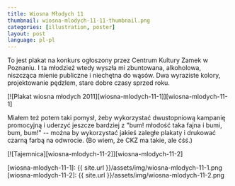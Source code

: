 ```yaml
---
title: Wiosna Młodych 11
thumbnail: wiosna-mlodych-11-11-thumbnail.png
categories: [illustration, poster]
layout: post
language: pl-pl
---
```


To jest plakat na konkurs ogłoszony przez Centrum Kultury Zamek w Poznaniu. I ta młodzież wtedy wyszła mi zbuntowana, alkoholowa, niszcząca mienie publiczne i niechętna do wąsów. Dwa wyraziste kolory, projektowanie pędzlem, stare dobre czasy sprzed roku.

[![Plakat wiosna młodych 2011][wiosna-mlodych-11-1]][wiosna-mlodych-11-1]

Miałem też potem taki pomysł, żeby wykorzystać dwustopniową kampanię promocyjną i uderzyć jeszcze bardziej z "bum! młodość taka fajna i bumi, bum, bum!" -- można by wykorzystać jakieś zaległe plakaty i drukować czarną farbą na odwrocie. (Bo wiem, że CKZ ma takie, ale ćśś.)

[![Tajemnica][wiosna-mlodych-11-2]][wiosna-mlodych-11-2]

[wiosna-mlodych-11-1]: {{ site.url }}/assets/img/wiosna-mlodych-11-1.png
[wiosna-mlodych-11-2]: {{ site.url }}/assets/img/wiosna-mlodych-11-2.png